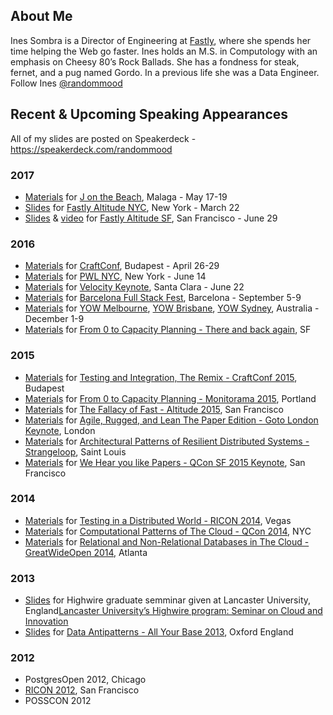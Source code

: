 ## About Me
Ines Sombra is a Director of Engineering at [Fastly](https://www.fastly.com/), where she spends her time helping the Web go faster. Ines holds an M.S. in Computology with an emphasis on Cheesy 80’s Rock Ballads. She has a fondness for steak, fernet, and a pug named Gordo. In a previous life she was a Data Engineer. Follow Ines [@randommood](https://twitter.com/randommood)

## Recent & Upcoming Speaking Appearances

All of my slides are posted on Speakerdeck - https://speakerdeck.com/randommood

### 2017
* [Materials](https://github.com/Randommood/TroubleWithDistribution) for [J on the Beach](), Malaga - May 17-19
* [Slides](https://speakerdeck.com/randommood/a-primer-on-image-optimization) for [Fastly Altitude NYC](https://www.fastly.com/altitude-nyc), New York - March 22
* [Slides](https://www.slideshare.net/Fastly/altitude-sf-2017-a-handson-tour-of-image-optimization) & [video](https://vimeo.com/album/4678245/video/226067450) for [Fastly Altitude SF](https://www.fastly.com/altitude), San Francisco - June 29


### 2016
* [Materials](https://github.com/Randommood/FallacyOfFast) for [CraftConf](http://www.craft-conf.com/2016), Budapest - April 26-29
* [Materials](https://github.com/Randommood/PWLNYC2016) for [PWL NYC](http://www.meetup.com/papers-we-love/), New York - June 14
* [Materials](https://github.com/Randommood/Velocity2016) for [Velocity Keynote](http://conferences.oreilly.com/velocity/devops-web-performance-ca/public/schedule/detail/53044), Santa Clara - June 22
* [Materials](https://github.com/Randommood/FullStackFest2016) for [Barcelona Full Stack Fest](http://2016.fullstackfest.com/), Barcelona - September 5-9
* [Materials](https://github.com/Randommood/YOW2016) for [YOW Melbourne](http://melbourne.yowconference.com.au/), [YOW Brisbane](http://brisbane.yowconference.com.au/), [YOW Sydney](http://sydney.yowconference.com.au/), Australia - December 1-9
* [Materials](https://github.com/Randommood/ZerotoCapacityPlanning) for [From 0 to Capacity Planning - There and back again](https://stripe.com/events/lightning-talks-and-pie-dec2016), SF

### 2015
* [Materials](https://github.com/randommood/Craftconf2015) for [Testing and Integration, The Remix - CraftConf 2015](http://craft-conf.com/2015), Budapest
* [Materials](https://github.com/Randommood/ZerotoCapacityPlanning) for [From 0 to Capacity Planning - Monitorama 2015](http://monitorama.com/), Portland
* [Materials](https://github.com/Randommood/FallacyOfFast) for [The Fallacy of Fast - Altitude 2015](https://fastly.com/altitude), San Francisco
* [Materials](https://github.com/Randommood/GotoLondon2015) for [Agile, Rugged, and Lean The Paper Edition - Goto London Keynote](http://gotocon.com/goto-london-2015/), London
* [Materials](https://github.com/Randommood/Strangeloop2015) for [Architectural Patterns of Resilient Distributed Systems - Strangeloop](http://www.thestrangeloop.com/), Saint Louis
* [Materials](https://github.com/Randommood/QConSF2015) for [We Hear you like Papers - QCon SF 2015 Keynote](https://qconsf.com/), San Francisco

### 2014
* [Materials](https://github.com/randommood/ricon2014) for [Testing in a Distributed World - RICON 2014](http://ricon.io/archive/2014/index.html), Vegas
* [Materials](https://github.com/Randommood/QConNYC2014) for [Computational Patterns of The Cloud - QCon 2014](https://qconnewyork.com/ny2014/schedule-2014.html), NYC
* [Materials](https://github.com/Randommood/GreatWideOpen2014) for [Relational and Non-Relational Databases in The Cloud - GreatWideOpen 2014](http://greatwideopen.org/2014/), Atlanta

### 2013
* [Slides](https://speakerdeck.com/randommood/how-the-cloud-is-changing-the-world) for Highwire graduate semminar given at Lancaster University, England[Lancaster University’s Highwire program: Seminar on Cloud and Innovation](http://www.highwire.lancs.ac.uk/events/Preview/1058)
* [Slides](https://speakerdeck.com/randommood/data-antipatterns-all-your-base) for [Data Antipatterns - All Your Base 2013](http://allyourbaseconf.com/2013/), Oxford England

### 2012
* PostgresOpen 2012, Chicago
* [RICON 2012](http://ricon.io/archive/2012/index.html), San Francisco
* POSSCON 2012
